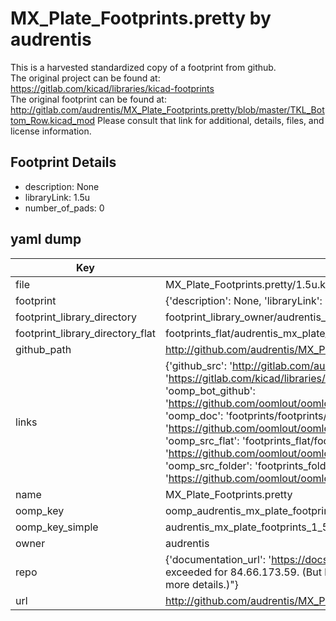 # MX_Plate_Footprints.pretty by audrentis  
This is a harvested standardized copy of a footprint from github.  
The original project can be found at:  
https://gitlab.com/kicad/libraries/kicad-footprints  
The original footprint can be found at:
http://gitlab.com/audrentis/MX_Plate_Footprints.pretty/blob/master/TKL_Bottom_Row.kicad_mod
Please consult that link for additional, details, files, and license information.  
## Footprint Details
* description: None  
* libraryLink: 1.5u  
* number_of_pads: 0  
## yaml dump  
| Key | Value |  
| --- | --- |  
| file | MX_Plate_Footprints.pretty/1.5u.kicad_mod |  
| footprint | {'description': None, 'libraryLink': '1.5u', 'number_of_pads': 0} |  
| footprint_library_directory | footprint_library_owner/audrentis_MX_Plate_Footprints.pretty |  
| footprint_library_directory_flat | footprints_flat/audrentis_mx_plate_footprints_1_5u/working |  
| github_path | http://github.com/audrentis/MX_Plate_Footprints.pretty/blob/master/1.5u.kicad_mod |  
| links | {'github_src': 'http://gitlab.com/audrentis/MX_Plate_Footprints.pretty/blob/master/TKL_Bottom_Row.kicad_mod', 'github_src_repo': 'https://gitlab.com/kicad/libraries/kicad-footprints', 'oomp_bot': 'footprints/audrentis_mx_plate_footprints_1_5u/working', 'oomp_bot_github': 'https://github.com/oomlout/oomlout_oomp_footprint_bot/tree/main/footprints/audrentis_mx_plate_footprints_1_5u/working', 'oomp_doc': 'footprints/footprints/audrentis/MX_Plate_Footprints/1.5u/working/', 'oomp_doc_github': 'https://github.com/oomlout/oomlout_oomp_footprint_doc/tree/main/footprints/footprints/audrentis/MX_Plate_Footprints/1.5u/working', 'oomp_src_flat': 'footprints_flat/footprints_flat/audrentis_mx_plate_footprints_1_5u/working', 'oomp_src_flat_github': 'https://github.com/oomlout/oomlout_oomp_footprint_src/tree/main/footprints_flat/audrentis_mx_plate_footprints_1_5u/working', 'oomp_src_folder': 'footprints_folder/footprints_folder/audrentis/MX_Plate_Footprints/1.5u/working', 'oomp_src_folder_github': 'https://github.com/oomlout/oomlout_oomp_footprint_src/tree/main/footprints_folder/audrentis/MX_Plate_Footprints/1.5u/working'} |  
| name | MX_Plate_Footprints.pretty |  
| oomp_key | oomp_audrentis_mx_plate_footprints_1_5u |  
| oomp_key_simple | audrentis_mx_plate_footprints_1_5u |  
| owner | audrentis |  
| repo | {'documentation_url': 'https://docs.github.com/rest/overview/resources-in-the-rest-api#rate-limiting', 'message': "API rate limit exceeded for 84.66.173.59. (But here's the good news: Authenticated requests get a higher rate limit. Check out the documentation for more details.)"} |  
| url | http://github.com/audrentis/MX_Plate_Footprints.pretty |  

